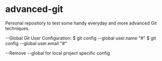 # advanced-git
Personal repository to test some handy everyday and more advanced Git techniques.

 --Global Git User Configuration:
 $ git config --global user.name "#"
 $ git config --global user.email "#"

--Remove --global for local project specific config